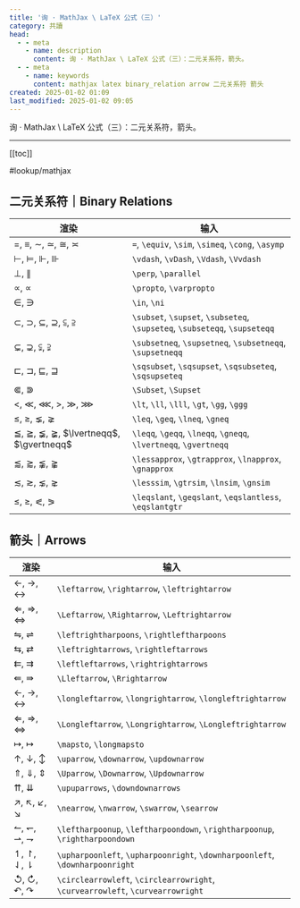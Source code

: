 ```yaml
---
title: '询 · MathJax \ LaTeX 公式（三）'
category: 共讀
head:
  - - meta
    - name: description
      content: 询 · MathJax \ LaTeX 公式（三）：二元关系符，箭头。
  - - meta
    - name: keywords
      content: mathjax latex binary_relation arrow 二元关系符 箭头
created: 2025-01-02 01:09
last_modified: 2025-01-02 09:05
---
```


询 · MathJax \ LaTeX 公式（三）：二元关系符，箭头。

---

[[toc]]

#lookup/mathjax

## 二元关系符｜Binary Relations

| 渲染                                                                       | 输入                                                                       |
| -------------------------------------------------------------------------- | -------------------------------------------------------------------------- |
| $=$, $\equiv$, $\sim$, $\simeq$, $\cong$, $\asymp$                         | `=`, `\equiv`, `\sim`, `\simeq`, `\cong`, `\asymp`                         |
| $\vdash$, $\vDash$, $\Vdash$, $\Vvdash$                                    | `\vdash`, `\vDash`, `\Vdash`, `\Vvdash`                                    |
| $\perp$, $\parallel$                                                       | `\perp`, `\parallel`                                                       |
| $\propto$, $\varpropto$                                                    | `\propto`, `\varpropto`                                                    |
| $\in$, $\ni$                                                               | `\in`, `\ni`                                                               |
| $\subset$, $\supset$, $\subseteq$, $\supseteq$, $\subseteqq$, $\supseteqq$ | `\subset`, `\supset`, `\subseteq`, `\supseteq`, `\subseteqq`, `\supseteqq` |
| $\subsetneq$, $\supsetneq$, $\subsetneqq$, $\supsetneqq$                   | `\subsetneq`, `\supsetneq`, `\subsetneqq`, `\supsetneqq`                   |
| $\sqsubset$, $\sqsupset$, $\sqsubseteq$, $\sqsupseteq$                     | `\sqsubset`, `\sqsupset`, `\sqsubseteq`, `\sqsupseteq`                     |
| $\Subset$, $\Supset$                                                       | `\Subset`, `\Supset`                                                       |
| $\lt$, $\ll$, $\lll$, $\gt$, $\gg$, $\ggg$                                 | `\lt`, `\ll`, `\lll`, `\gt`, `\gg`, `\ggg`                                 |
| $\leq$, $\geq$, $\lneq$, $\gneq$                                           | `\leq`, `\geq`, `\lneq`, `\gneq`                                           |
| $\leqq$, $\geqq$, $\lneqq$, $\gneqq$, $\lvertneqq$, $\gvertneqq$           | `\leqq`, `\geqq`, `\lneqq`, `\gneqq`, `\lvertneqq`, `\gvertneqq`           |
| $\lessapprox$, $\gtrapprox$, $\lnapprox$, $\gnapprox$                      | `\lessapprox`, `\gtrapprox`, `\lnapprox`, `\gnapprox`                      |
| $\lesssim$, $\gtrsim$, $\lnsim$, $\gnsim$                                  | `\lesssim`, `\gtrsim`, `\lnsim`, `\gnsim`                                  |
| $\leqslant$, $\geqslant$, $\eqslantless$, $\eqslantgtr$                    | `\leqslant`, `\geqslant`, `\eqslantless`, `\eqslantgtr`                    |

## 箭头｜Arrows

| 渲染                                                                           | 输入                                                                           |
| ------------------------------------------------------------------------------ | ------------------------------------------------------------------------------ |
| $\leftarrow$, $\rightarrow$, $\leftrightarrow$                                 | `\leftarrow`, `\rightarrow`, `\leftrightarrow`                                 |
| $\Leftarrow$, $\Rightarrow$, $\Leftrightarrow$                                 | `\Leftarrow`, `\Rightarrow`, `\Leftrightarrow`                                 |
| $\leftrightharpoons$, $\rightleftharpoons$                                     | `\leftrightharpoons`, `\rightleftharpoons`                                     |
| $\leftrightarrows$, $\rightleftarrows$                                         | `\leftrightarrows`, `\rightleftarrows`                                         |
| $\leftleftarrows$, $\rightrightarrows$                                         | `\leftleftarrows`, `\rightrightarrows`                                         |
| $\Lleftarrow$, $\Rrightarrow$                                                  | `\Lleftarrow`, `\Rrightarrow`                                                  |
| $\longleftarrow$, $\longrightarrow$, $\longleftrightarrow$                     | `\longleftarrow`, `\longrightarrow`, `\longleftrightarrow`                     |
| $\Longleftarrow$, $\Longrightarrow$, $\Longleftrightarrow$                     | `\Longleftarrow`, `\Longrightarrow`, `\Longleftrightarrow`                     |
| $\mapsto$, $\longmapsto$                                                       | `\mapsto`, `\longmapsto`                                                       |
| $\uparrow$, $\downarrow$, $\updownarrow$                                       | `\uparrow`, `\downarrow`, `\updownarrow`                                       |
| $\Uparrow$, $\Downarrow$, $\Updownarrow$                                       | `\Uparrow`, `\Downarrow`, `\Updownarrow`                                       |
| $\upuparrows$, $\downdownarrows$                                               | `\upuparrows`, `\downdownarrows`                                               |
| $\nearrow$, $\nwarrow$, $\swarrow$, $\searrow$                                 | `\nearrow`, `\nwarrow`, `\swarrow`, `\searrow`                                 |
| $\leftharpoonup$, $\leftharpoondown$, $\rightharpoonup$, $\rightharpoondown$   | `\leftharpoonup`, `\leftharpoondown`, `\rightharpoonup`, `\rightharpoondown`   |
| $\upharpoonleft$, $\upharpoonright$, $\downharpoonleft$, $\downharpoonright$   | `\upharpoonleft`, `\upharpoonright`, `\downharpoonleft`, `\downharpoonright`   |
| $\circlearrowleft$, $\circlearrowright$, $\curvearrowleft$, $\curvearrowright$ | `\circlearrowleft`, `\circlearrowright`, `\curvearrowleft`, `\curvearrowright` |
